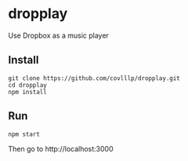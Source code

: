 # dropplay
Use Dropbox as a music player

## Install
```
git clone https://github.com/covlllp/dropplay.git
cd dropplay
npm install
```

## Run
```
npm start
```

Then go to http://localhost:3000
